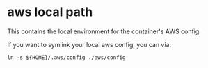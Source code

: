 # aws local path

This contains the local environment for the container's AWS config.

If you want to symlink your local aws config, you can via:

```
ln -s ${HOME}/.aws/config ./aws/config
```
